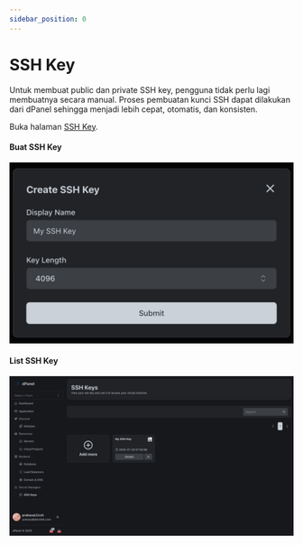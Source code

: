 ```yaml
---
sidebar_position: 0
---
```


# SSH Key

Untuk membuat public dan private SSH key, pengguna tidak perlu lagi membuatnya secara manual. Proses pembuatan kunci SSH dapat dilakukan dari dPanel sehingga menjadi lebih cepat, otomatis, dan konsisten.

Buka halaman [SSH Key](https://cloud.terpusat.com/v2/secret-managers/ssh-key).

#### Buat SSH Key
![Create SSH Key](./../../../assets/create-ssh-key-dark.png)

#### List SSH Key
![List SSH Key](./../../../assets/ssh-key-list-dark.png)